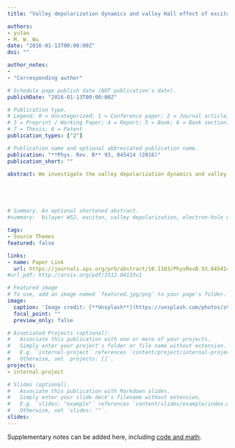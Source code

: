 ```yaml
---
title: "Valley depolarization dynamics and valley Hall effect of exciton in mono- and bilayer MoS2"

authors:
- yutao
- M. W. Wu
date: "2016-01-13T00:00:00Z"
doi: ""

author_notes:
- 
- "Corresponding author"

# Schedule page publish date (NOT publication's date).
publishDate: "2016-01-13T00:00:00Z"

# Publication type.
# Legend: 0 = Uncategorized; 1 = Conference paper; 2 = Journal article;
# 3 = Preprint / Working Paper; 4 = Report; 5 = Book; 6 = Book section;
# 7 = Thesis; 8 = Patent
publication_types: ["2"]

# Publication name and optional abbreviated publication name.
publication: "**Phys. Rev. B** 93, 045414 (2016)"
publication_short: ""

abstract: We investigate the valley depolarization dynamics and valley Hall effect of exciton due to the electron-hole exchange interaction in mono- and bilayer MoS2 by solving the kinetic spin Bloch equations. The effect of the exciton energy spectra by the electron-hole exchange interaction is explicitly considered. For the valley depolarization dynamics, in the monolayer MoS2, it is found that in the strong scattering regime, the conventional motional narrowing picture in the conventional strong scattering regime is no longer valid, and a novel valley depolarization channel is opened. For the valley Hall effect of exciton, in both the mono- and bilayer MoS2, with the exciton equally pumped in the K and K' valleys, the system can evolve into the equilibrium state where the valley polarization is parallel to the effective magnetic field due to the exchange interaction. With the drift of this equilibrium state by applied uniaxial strain, the exchange interaction can induce the momentum-dependent valley/photoluminesence polarization, which leads to the valley photoluminesence Hall current. Specifically, the disorder strength dependence of the valley Hall conductivity is revealed. In the strong scattering regime, the valley Hall conductivity decreases with the increase of the disorder strength; whereas in the weak scattering regime, it saturates to a constant, which can be much larger than the one in Fermi system due to the absence of the Pauli blocking.





# Summary. An optional shortened abstract.
#summary:  bilayer WS2, exciton, valley depolarization, electron-hole exchange interactions.

tags:
- Source Themes
featured: false

links:
- name: Paper Link
  url: https://journals.aps.org/prb/abstract/10.1103/PhysRevB.93.045414
#url_pdf: http://arxiv.org/pdf/1512.04133v1

# Featured image
# To use, add an image named `featured.jpg/png` to your page's folder. 
image:
  caption: 'Image credit: [**Unsplash**](https://unsplash.com/photos/s9CC2SKySJM)'
  focal_point: ""
  preview_only: false

# Associated Projects (optional).
#   Associate this publication with one or more of your projects.
#   Simply enter your project's folder or file name without extension.
#   E.g. `internal-project` references `content/project/internal-project/index.md`.
#   Otherwise, set `projects: []`.
projects:
- internal-project

# Slides (optional).
#   Associate this publication with Markdown slides.
#   Simply enter your slide deck's filename without extension.
#   E.g. `slides: "example"` references `content/slides/example/index.md`.
#   Otherwise, set `slides: ""`.
slides:
---
```


Supplementary notes can be added here, including [code and math](https://sourcethemes.com/academic/docs/writing-markdown-latex/).

